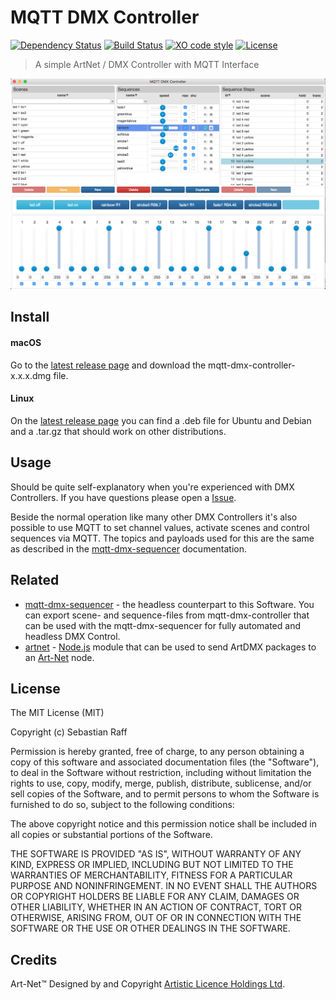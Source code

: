 # MQTT DMX Controller

[![Dependency Status](https://david-dm.org/hobbyquaker/mqtt-dmx-controller/status.svg)](https://david-dm.org/hobbyquaker/mqtt-dmx-controller)
[![Build Status](https://travis-ci.org/hobbyquaker/mqtt-dmx-controller.svg?branch=master)](https://travis-ci.org/hobbyquaker/mqtt-dmx-controller)
[![XO code style](https://img.shields.io/badge/code_style-XO-5ed9c7.svg)](https://github.com/sindresorhus/xo)
[![License][mit-badge]][mit-url]

> A simple ArtNet / DMX Controller with MQTT Interface

![Screenshot](screenshot.png "Screenshot")


## Install

#### macOS

Go to the [latest release page](https://github.com/hobbyquaker/mqtt-dmx-controller/releases/latest) and download the 
mqtt-dmx-controller-x.x.x.dmg file.

#### Linux

On the [latest release page](https://github.com/hobbyquaker/mqtt-dmx-controller/releases/latest) you can find a .deb 
file for Ubuntu and Debian and a .tar.gz that should work on other distributions.


## Usage

Should be quite self-explanatory when you're experienced with DMX Controllers. If you have questions please open a 
[Issue](https://github.com/hobbyquaker/mqtt-dmx-controller/issues/new).

Beside the normal operation like many other DMX Controllers it's also possible to use MQTT to set channel values, 
activate scenes and control sequences via MQTT. The topics and payloads used for this are the same as described in the
[mqtt-dmx-sequencer](https://github.com/hobbyquaker/mqtt-dmx-sequencer) documentation.


## Related

* [mqtt-dmx-sequencer](https://github.com/hobbyquaker/mqtt-dmx-sequencer) - the headless counterpart to this 
Software. You can export scene- and sequence-files from mqtt-dmx-controller that can be used with the mqtt-dmx-sequencer 
for fully automated and headless DMX Control.
* [artnet](https://github.com/hobbyquaker/artnet) - [Node.js](http://nodejs.org) module that can be used to send ArtDMX 
packages to an [Art-Net](http://en.wikipedia.org/wiki/Art-Net) node.


## License

The MIT License (MIT)

Copyright (c) Sebastian Raff 

Permission is hereby granted, free of charge, to any person obtaining a copy
of this software and associated documentation files (the "Software"), to deal
in the Software without restriction, including without limitation the rights
to use, copy, modify, merge, publish, distribute, sublicense, and/or sell
copies of the Software, and to permit persons to whom the Software is
furnished to do so, subject to the following conditions:

The above copyright notice and this permission notice shall be included in all
copies or substantial portions of the Software.

THE SOFTWARE IS PROVIDED "AS IS", WITHOUT WARRANTY OF ANY KIND, EXPRESS OR
IMPLIED, INCLUDING BUT NOT LIMITED TO THE WARRANTIES OF MERCHANTABILITY,
FITNESS FOR A PARTICULAR PURPOSE AND NONINFRINGEMENT. IN NO EVENT SHALL THE
AUTHORS OR COPYRIGHT HOLDERS BE LIABLE FOR ANY CLAIM, DAMAGES OR OTHER
LIABILITY, WHETHER IN AN ACTION OF CONTRACT, TORT OR OTHERWISE, ARISING FROM,
OUT OF OR IN CONNECTION WITH THE SOFTWARE OR THE USE OR OTHER DEALINGS IN THE
SOFTWARE.


## Credits

Art-Net™ Designed by and Copyright [Artistic Licence Holdings Ltd](http://www.artisticlicence.com/).

[mit-badge]: https://img.shields.io/badge/License-MIT-blue.svg?style=flat
[mit-url]: LICENSE
